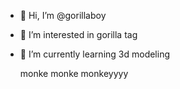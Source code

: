 - 👋 Hi, I’m @gorillaboy
- 👀 I’m interested in gorilla tag
- 🌱 I’m currently learning 3d modeling


  monke monke monkeyyyy
